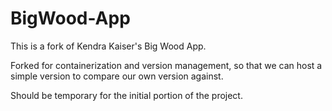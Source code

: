 # BigWood-App

This is a fork of Kendra Kaiser's Big Wood App.

Forked for containerization and version management, so that we can host a simple version to compare our own version against.

Should be temporary for the initial portion of the project.

